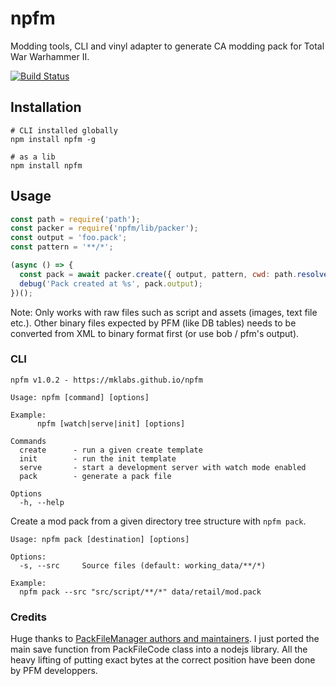 # npfm

Modding tools, CLI and vinyl adapter to generate CA modding pack for Total War
Warhammer II.

[![Build Status](https://travis-ci.org/mklabs/npfm.svg?branch=master)](https://travis-ci.org/mklabs/npfm)

## Installation

    # CLI installed globally
    npm install npfm -g

    # as a lib
    npm install npfm

## Usage

```js
const path = require('path');
const packer = require('npfm/lib/packer');
const output = 'foo.pack';
const pattern = '**/*';

(async () => {
  const pack = await packer.create({ output, pattern, cwd: path.resolve('working_data') });
  debug('Pack created at %s', pack.output);
})();
```

Note: Only works with raw files such as script and assets (images, text file
etc.). Other binary files expected by PFM (like DB tables) needs to be
converted from XML to binary format first (or use bob / pfm's output).

### CLI

```
npfm v1.0.2 - https://mklabs.github.io/npfm

Usage: npfm [command] [options]

Example:
      npfm [watch|serve|init] [options]

Commands
  create      - run a given create template
  init        - run the init template
  serve       - start a development server with watch mode enabled
  pack        - generate a pack file

Options
  -h, --help
```

Create a mod pack from a given directory tree structure with `npfm pack`.

```
Usage: npfm pack [destination] [options]

Options:
  -s, --src     Source files (default: working_data/**/*)

Example:
  npfm pack --src "src/script/**/*" data/retail/mod.pack
```

### Credits

Huge thanks to [PackFileManager authors and
maintainers](https://sourceforge.net/projects/packfilemanager/). I just ported
the main save function from PackFileCode class into a nodejs library. All the
heavy lifting of putting exact bytes at the correct position have been done
by PFM developpers.
